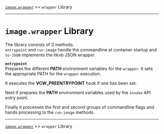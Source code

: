 [`image.wrapper`](../README.md) >> `wrapper` Library

-----

# `image.wrapper` Library

The library consists of 3 methods.  
`entrypoint` and `run-image` handle the commandline at container startup and `to-JSON` implements the hkvb JSON wrapper.

__`entrypoint`__  
Prepares the different __PATH__ environment variables for the `wrapper`. It sets the appropriate PATH for the `wrapper` execution.

It executes the __VCW_PREENTRYPOINT__ hook if one has been set.

Next if prepares the __PATH__ environment variables used by the `invoke` API entry point.

Finally it processes the first and second groups of commandline flags and hands processing to the `run-image` methods.


-----
[`image.wrapper`](../README.md) >> `wrapper` Library
